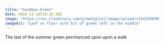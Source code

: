 ```yaml
---
title: "Goodbye-Green"
date: 2018-11-18T19:32:29Z
image: "https://res.cloudinary.com/growdigital/image/upload/v1542548306/end-of-autumn.jpg"
imageAlt: "Leaf on floor with bit of green left in the middle"
---
```


The last of the summer green perchanced upon upon a walk
